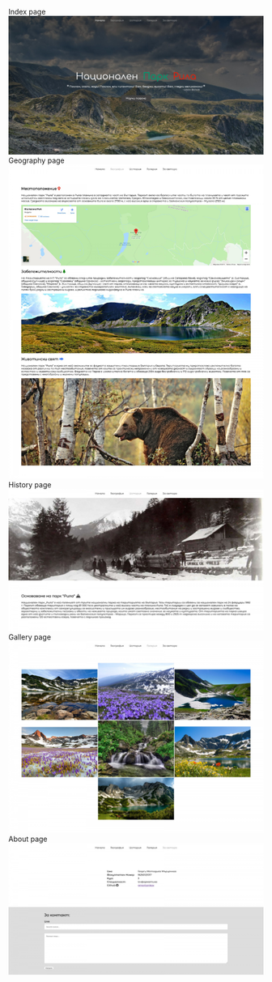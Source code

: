Index page
![alt text](https://raw.githubusercontent.com/gmartsenkov/rila_park/master/screenshots/index.jpg)
Geography page
![alt text](https://raw.githubusercontent.com/gmartsenkov/rila_park/master/screenshots/geography.jpg)
History page
![alt text](https://raw.githubusercontent.com/gmartsenkov/rila_park/master/screenshots/history.jpg)
Gallery page
![alt text](https://raw.githubusercontent.com/gmartsenkov/rila_park/master/screenshots/gallery.jpg)
About page
![alt text](https://raw.githubusercontent.com/gmartsenkov/rila_park/master/screenshots/about.jpg)
